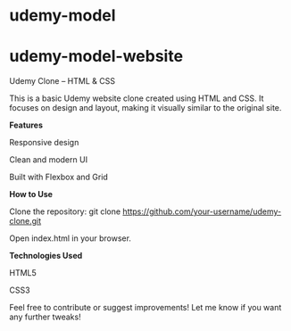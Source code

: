 # udemy-model
# udemy-model-website
Udemy Clone – HTML & CSS

This is a basic Udemy website clone created using HTML and CSS. It focuses on design and layout, making it visually similar to the original site.

**Features**

Responsive design

Clean and modern UI

Built with Flexbox and Grid

**How to Use**

Clone the repository: git clone https://github.com/your-username/udemy-clone.git 

Open index.html in your browser.

**Technologies Used**

HTML5

CSS3

Feel free to contribute or suggest improvements!
Let me know if you want any further tweaks!

